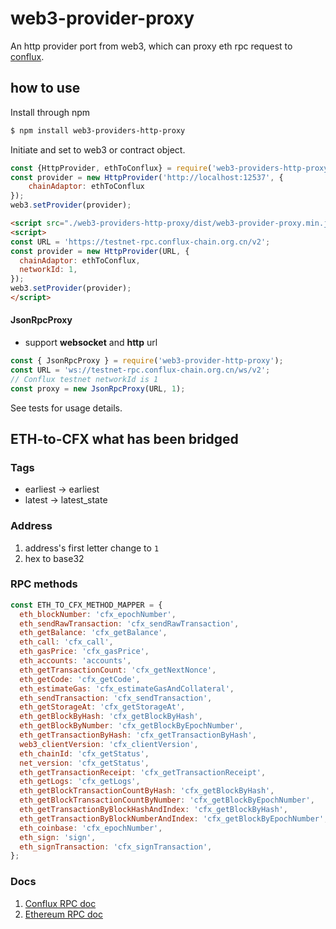 # web3-provider-proxy
An http provider port from web3, which can proxy eth rpc request to [conflux](https://confluxnetwork.org/).


## how to use

Install through npm
```sh
$ npm install web3-providers-http-proxy
```
Initiate and set to web3 or contract object.

```js
const {HttpProvider, ethToConflux} = require('web3-providers-http-proxy');
const provider = new HttpProvider('http://localhost:12537', {
    chainAdaptor: ethToConflux
});
web3.setProvider(provider);
```

```html
<script src="./web3-providers-http-proxy/dist/web3-provider-proxy.min.js"></script>
<script>
const URL = 'https://testnet-rpc.conflux-chain.org.cn/v2';
const provider = new HttpProvider(URL, {
  chainAdaptor: ethToConflux,
  networkId: 1,
});
web3.setProvider(provider);
</script>
```

#### JsonRpcProxy

* support **websocket** and **http** url 

```js
const { JsonRpcProxy } = require('web3-provider-http-proxy');
const URL = 'ws://testnet-rpc.conflux-chain.org.cn/ws/v2';
// Conflux testnet networkId is 1
const proxy = new JsonRpcProxy(URL, 1);
```

See tests for usage details.

## ETH-to-CFX what has been bridged

### Tags
* earliest -> earliest
* latest -> latest_state

### Address
1. address's first letter change to `1`
2. hex to base32

### RPC methods

```js
const ETH_TO_CFX_METHOD_MAPPER = {
  eth_blockNumber: 'cfx_epochNumber',
  eth_sendRawTransaction: 'cfx_sendRawTransaction',
  eth_getBalance: 'cfx_getBalance',
  eth_call: 'cfx_call',
  eth_gasPrice: 'cfx_gasPrice',
  eth_accounts: 'accounts',
  eth_getTransactionCount: 'cfx_getNextNonce',
  eth_getCode: 'cfx_getCode',
  eth_estimateGas: 'cfx_estimateGasAndCollateral',
  eth_sendTransaction: 'cfx_sendTransaction',
  eth_getStorageAt: 'cfx_getStorageAt',
  eth_getBlockByHash: 'cfx_getBlockByHash',
  eth_getBlockByNumber: 'cfx_getBlockByEpochNumber',
  eth_getTransactionByHash: 'cfx_getTransactionByHash',
  web3_clientVersion: 'cfx_clientVersion',
  eth_chainId: 'cfx_getStatus',
  net_version: 'cfx_getStatus',
  eth_getTransactionReceipt: 'cfx_getTransactionReceipt',
  eth_getLogs: 'cfx_getLogs',
  eth_getBlockTransactionCountByHash: 'cfx_getBlockByHash',
  eth_getBlockTransactionCountByNumber: 'cfx_getBlockByEpochNumber',
  eth_getTransactionByBlockHashAndIndex: 'cfx_getBlockByHash',
  eth_getTransactionByBlockNumberAndIndex: 'cfx_getBlockByEpochNumber',
  eth_coinbase: 'cfx_epochNumber',
  eth_sign: 'sign',
  eth_signTransaction: 'cfx_signTransaction',
};
```


### Docs

1. [Conflux RPC doc](https://developer.conflux-chain.org/docs/conflux-doc/docs/json_rpc)
2. [Ethereum RPC doc](https://eth.wiki/json-rpc/API)
